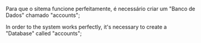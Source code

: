 Para que o sitema funcione perfeitamente, é necessário criar um "Banco de Dados" chamado "accounts";

In order to the system works perfectly, it's necessary to create a "Database" called "accounts";
